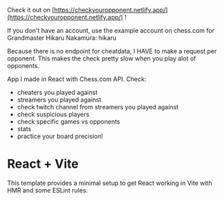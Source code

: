 Check it out on [https://checkyouropponent.netlify.app/](https://checkyouropponent.netlify.app/) !

If you don't have an account, use the example account on chess.com for Grandmaster Hikaru Nakamura: hikaru

Because there is no endpoint for cheatdata, I HAVE to make a request per opponent.
This makes the check pretty slow when you play alot of opponents.

App I made in React with Chess.com API.
Check:

- cheaters you played against
- streamers you played against
- check twitch channel from streamers you played against
- check suspicious players
- check specific games vs opponents
- stats
- practice your board precision!

# React + Vite

This template provides a minimal setup to get React working in Vite with HMR and some ESLint rules.
